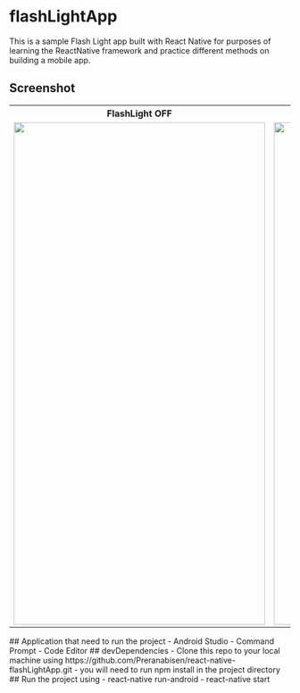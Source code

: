 # flashLightApp
This is a sample Flash Light app built with React Native for purposes of learning the ReactNative framework and practice different methods on building a mobile app.
## Screenshot 
<table>
  <tr>
   <th>FlashLight OFF</th>
   <th>FlashLight ON</th>
  </tr>
  <tr>
    <td><img src="https://user-images.githubusercontent.com/61933510/107469683-3430ad00-6b90-11eb-84c0-c03ea5735d4f.png" width="450" height="900"></td>
    <td><img src="https://user-images.githubusercontent.com/61933510/107469692-37c43400-6b90-11eb-8719-4ae2abddd76c.png" width="450" height="900">
    </td>
  </tr>
</table>
## Application that need to run the project
- Android Studio
- Command Prompt
- Code Editor 
## devDependencies
- Clone this repo to your local machine using https://github.com/Preranabisen/react-native-flashLightApp.git
- you will need to run npm install in the project directory
## Run the project using 
- react-native run-android
- react-native start 
